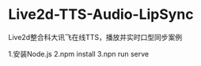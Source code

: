 # Live2d-TTS-Audio-LipSync
Live2d整合科大讯飞在线TTS，播放并实时口型同步案例

1.安装Node.js
2.npm install
3.npn run serve
